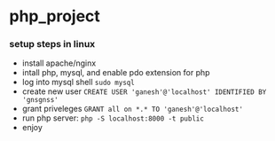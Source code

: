 # php_project

### setup steps in linux
- install apache/nginx
- intall php, mysql, and enable pdo extension for php
- log into mysql shell `sudo mysql`
- create new user
`CREATE USER 'ganesh'@'localhost' IDENTIFIED BY 'gnsgnss'`
- grant priveleges
`GRANT all on *.* TO 'ganesh'@'localhost'`
- run php server: `php -S localhost:8000 -t public`
- enjoy